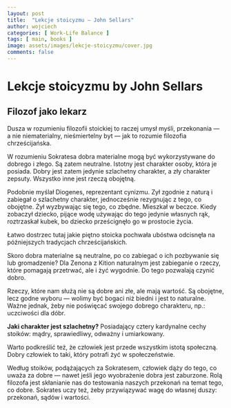 ```yaml
---
layout: post
title:  "Lekcje stoicyzmu — John Sellars"
author: wojciech
categories: [ Work-Life Balance ]
tags: [ main, books ]
image: assets/images/lekcje-stoicyzmu/cover.jpg
comments: false
---
```


# Lekcje stoicyzmu by John Sellars

## Filozof jako lekarz

Dusza w rozumieniu filozofii stoickiej to raczej umysł myśli, przekonania — a nie niematerialny, nieśmiertelny byt —
jak to rozumie filozofia chrześcijańska.

W rozumieniu Sokratesa dobra materialne mogą być wykorzystywane do dobrego i złego. Są zatem neutralne. Istotny jest
charakter osoby, która je posiada. Dobry jest zatem jedynie szlachetny charakter, a zły charakter zepsuty. Wszystko inne
jest rzeczą obojętną.

Podobnie myślał Diogenes, reprezentant cynizmu. Zył zgodnie z naturą i zabiegał o szlachetny charakter, jednocześnie
rezygnując z tego, co obojętne. Żył wyzbywając się tego, co zbędne. Mieszkał w beczce. Kiedy zobaczył dziecko, pijące
wodę używając do tego jedynie własnych rąk, roztrzaskał kubek, bo dziecko prześcignęło go w prostocie życia.

Łatwo dostrzec tutaj jakie piętno stoicka pochwała ubóstwa odcisnęła na późniejszych tradycjach chrześcijańskich.

Skoro dobra materialne są neutralne, po co zabiegać o ich pozbywanie się lub gromadzenie? Dla Zenona z Kition
naturalnym jest zabieganie o rzeczy, które pomagają przetrwać, ale i żyć wygodnie. Do tego pozwalają czynić dobro.

Rzeczy, które nam służą nie są dobre ani złe, ale mają wartość. Są obojętne, lecz godne wyboru — wolimy być bogaci
niż biedni i jest to naturalne. Ważne jednak, żeby nie poświęcać swojego dobrego charakteru, np.: uczciwości dla dóbr.

**Jaki charakter jest szlachetny?** Posiadający cztery kardynalne cechy stoików: mądry, sprawiedliwy, odważny i
umiarkowany.

Warto podkreślić też, że człowiek jest przede wszystkim istotą społeczną. Dobry człowiek to taki, który
potrafi żyć w społeczeństwie.

Według stoików, podążających za Sokratesem, człowiek dąży do tego, co uważa za dobre — nawet jeśli jego wyobrażenie
dobra jest zaburzone. Rolą filozofa jest skłanianie nas do testowania naszych przekonań na temat tego, co dobre. 
Sokrates uczy też, żeby przywiązywać wagę do własnej duszy: przekonań, sądów i wartości.